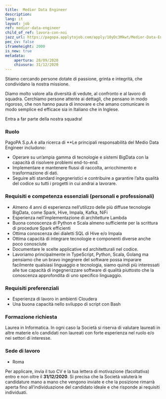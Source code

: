 ```yaml
---
title:  Medior Data Engineer
description:
lang: it
layout: job
ref: medior-data-engineer
child_of_ref: lavora-con-noi
jazz_url: https://pagopa.applytojob.com/apply/10yDc3Mkwt/Medior-Data-Engineer
pec_cv: false
iframeheight: 2000
is_new: true
metadata:
    apertura: 28/09/2020
    chiusura: 31/12/2020
---
```


Stiamo cercando persone dotate di passione, grinta e integrità, che condividano la nostra missione.

Diamo molto valore alla diversità di vedute, al confronto e al lavoro di squadra. Cerchiamo persone attente ai dettagli, che pensano in modo rigoroso, che non hanno paura di innovare e che amano comunicare in modo semplice ed efficace sia in Italiano che in Inglese.

Entra a far parte della nostra squadra!


### Ruolo 

PagoPA S.p.A è alla ricerca di **Le principali responsabilità del Medio Data Engineer  includono:
* Operare su un’ampia gamma di tecnologie e sistemi BigData con la capacità di risolvere problemi end-to-end.
* Implementare e mantenere flussi di raccolta, arricchimento e trasformazione di dati.
* Seguire alti standard ingegneristici e contribuire a garantire l’alta qualità del codice su tutti i progetti in cui andrai a lavorare.



### Requisiti e competenza essenziali (personali e professionali)

* Almeno 4 anni di esperienza nell’utilizzo delle più diffuse tecnologie BigData, come Spark, Hive, Impala, Kafka, NiFi
* Esperienza nell’implementazione di architetture Lambda
* Buona conoscenza di Python e Scala almeno sufficiente per la scrittura di procedure Spark efficienti
* Ottima conoscenza dei dialetti SQL di Hive e/o Impala
* Ottima capacità di integrare tecnologie e componenti diverse anche poco conosciute
* Documentare le scelte applicative ed architetturali nel codice.
* Lavoriamo principalmente in TypeScript, Python, Scala, Golang ma pensiamo che un bravo ingegnere del software possa imparare facilmente qualsiasi linguaggio e tecnologia, siamo quindi più interessati alle tue capacità di ingegnerizzare software di qualità piuttosto che la conoscenza approfondita di uno specifico linguaggio.


### Requisiti preferenziali

* Esperienza di lavoro in ambienti Cloudera 
* Una buona capacità nello sviluppo di script con Bash



### Formazione richiesta

Laurea in Informatica. In ogni caso la Società si riserva di valutare laureati in altre materie e/o candidati non laureati con forte esperienza nel ruolo e/o nei settori di interesse.

### Sede di lavoro

* Roma

Per applicare, invia il tuo CV e la tua lettera di motivazione (facoltativa) entro e non oltre il **31/12/2020**. Si precisa che la Società valuterà le candidature mano a mano che vengono inviate e che la posizione rimarrà aperta fino all’individuazione del candidato ideale e che risponde ai requisiti individuati.
